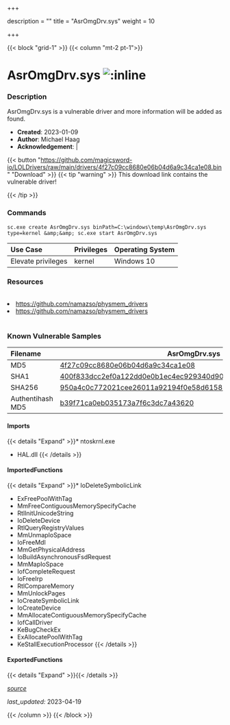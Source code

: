 +++

description = ""
title = "AsrOmgDrv.sys"
weight = 10

+++


{{< block "grid-1" >}}
{{< column "mt-2 pt-1">}}


# AsrOmgDrv.sys ![:inline](/images/twitter_verified.png) 


### Description

AsrOmgDrv.sys is a vulnerable driver and more information will be added as found.

- **Created**: 2023-01-09
- **Author**: Michael Haag
- **Acknowledgement**:  | [](https://twitter.com/)

{{< button "https://github.com/magicsword-io/LOLDrivers/raw/main/drivers/4f27c09cc8680e06b04d6a9c34ca1e08.bin" "Download" >}}
{{< tip "warning" >}}
This download link contains the vulnerable driver!

{{< /tip >}}

### Commands

```
sc.exe create AsrOmgDrv.sys binPath=C:\windows\temp\AsrOmgDrv.sys type=kernel &amp;&amp; sc.exe start AsrOmgDrv.sys
```

| Use Case | Privileges | Operating System | 
|:---- | ---- | ---- |
| Elevate privileges | kernel | Windows 10 |

### Resources
<br>
<li><a href=" https://github.com/namazso/physmem_drivers"> https://github.com/namazso/physmem_drivers</a></li>
<li><a href="https://github.com/namazso/physmem_drivers">https://github.com/namazso/physmem_drivers</a></li>
<br>

### Known Vulnerable Samples

| Filename | AsrOmgDrv.sys |
|:---- | ---- | 
| MD5 | <a href="https://www.virustotal.com/gui/file/4f27c09cc8680e06b04d6a9c34ca1e08">4f27c09cc8680e06b04d6a9c34ca1e08</a> |
| SHA1 | <a href="https://www.virustotal.com/gui/file/400f833dcc2ef0a122dd0e0b1ec4ec929340d90e">400f833dcc2ef0a122dd0e0b1ec4ec929340d90e</a> |
| SHA256 | <a href="https://www.virustotal.com/gui/file/950a4c0c772021cee26011a92194f0e58d61588f77f2873aa0599dff52a160c9">950a4c0c772021cee26011a92194f0e58d61588f77f2873aa0599dff52a160c9</a> |
| Authentihash MD5 | <a href="https://www.virustotal.com/gui/search/authentihash%253Ab39f71ca0eb035173a7f6c3dc7a43620">b39f71ca0eb035173a7f6c3dc7a43620</a> || Authentihash SHA1 | <a href="https://www.virustotal.com/gui/search/authentihash%253A045818bc05faf8fb2b7ccc60623f5a6f185d68c7">045818bc05faf8fb2b7ccc60623f5a6f185d68c7</a> || Authentihash SHA256 | <a href="https://www.virustotal.com/gui/search/authentihash%253A6c9dc878d9605070921338d09c6dbecbe11dec50c03fc69a0462884a07c2c442">6c9dc878d9605070921338d09c6dbecbe11dec50c03fc69a0462884a07c2c442</a> || Publisher | ASROCK Incorporation || Signature | ASROCK Incorporation, VeriSign Class 3 Code Signing 2010 CA, VeriSign   || Company | ASRock Incorporation || Description | ASRock IO Driver || Product | ASRock IO Driver || OriginalFilename | AsrDrv.sys |
#### Imports
{{< details "Expand" >}}* ntoskrnl.exe
* HAL.dll
{{< /details >}}
#### ImportedFunctions
{{< details "Expand" >}}* IoDeleteSymbolicLink
* ExFreePoolWithTag
* MmFreeContiguousMemorySpecifyCache
* RtlInitUnicodeString
* IoDeleteDevice
* RtlQueryRegistryValues
* MmUnmapIoSpace
* IoFreeMdl
* MmGetPhysicalAddress
* IoBuildAsynchronousFsdRequest
* MmMapIoSpace
* IofCompleteRequest
* IoFreeIrp
* RtlCompareMemory
* MmUnlockPages
* IoCreateSymbolicLink
* IoCreateDevice
* MmAllocateContiguousMemorySpecifyCache
* IofCallDriver
* KeBugCheckEx
* ExAllocatePoolWithTag
* KeStallExecutionProcessor
{{< /details >}}
#### ExportedFunctions
{{< details "Expand" >}}{{< /details >}}



[*source*](https://github.com/magicsword-io/LOLDrivers/tree/main/yaml/asromgdrv.yaml)

*last_updated:* 2023-04-19








{{< /column >}}
{{< /block >}}
